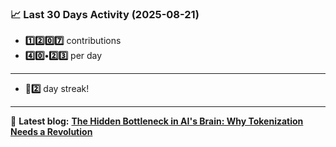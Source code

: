 <!--START_STATS-->
### 📈 Last 30 Days Activity (2025-08-21)  
- **1️⃣2️⃣0️⃣7️⃣** contributions  
- **4️⃣0️⃣•2️⃣3️⃣** per day
---
- **🎱2️⃣** day streak!
---
📝 **Latest blog:** [**The Hidden Bottleneck in AI's Brain: Why Tokenization Needs a Revolution**](https://andriak.com/blog/tokenization-revolution)
<!--END_STATS-->
